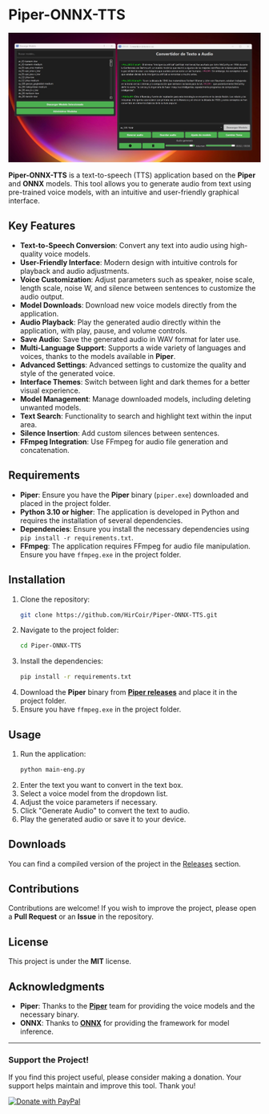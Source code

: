 # Piper-ONNX-TTS

![Image](Photo.jpg)

**Piper-ONNX-TTS** is a text-to-speech (TTS) application based on the **Piper** and **ONNX** models. This tool allows you to generate audio from text using pre-trained voice models, with an intuitive and user-friendly graphical interface.

## Key Features

- **Text-to-Speech Conversion**: Convert any text into audio using high-quality voice models.
- **User-Friendly Interface**: Modern design with intuitive controls for playback and audio adjustments.
- **Voice Customization**: Adjust parameters such as speaker, noise scale, length scale, noise W, and silence between sentences to customize the audio output.
- **Model Downloads**: Download new voice models directly from the application.
- **Audio Playback**: Play the generated audio directly within the application, with play, pause, and volume controls.
- **Save Audio**: Save the generated audio in WAV format for later use.
- **Multi-Language Support**: Supports a wide variety of languages and voices, thanks to the models available in **Piper**.
- **Advanced Settings**: Advanced settings to customize the quality and style of the generated voice.
- **Interface Themes**: Switch between light and dark themes for a better visual experience.
- **Model Management**: Manage downloaded models, including deleting unwanted models.
- **Text Search**: Functionality to search and highlight text within the input area.
- **Silence Insertion**: Add custom silences between sentences.
- **FFmpeg Integration**: Use FFmpeg for audio file generation and concatenation.

## Requirements

- **Piper**: Ensure you have the **Piper** binary (`piper.exe`) downloaded and placed in the project folder.
- **Python 3.10 or higher**: The application is developed in Python and requires the installation of several dependencies.
- **Dependencies**: Ensure you install the necessary dependencies using `pip install -r requirements.txt`.
- **FFmpeg**: The application requires FFmpeg for audio file manipulation. Ensure you have `ffmpeg.exe` in the project folder.

## Installation

1. Clone the repository:
   ```bash
   git clone https://github.com/HirCoir/Piper-ONNX-TTS.git
   ```
2. Navigate to the project folder:
   ```bash
   cd Piper-ONNX-TTS
   ```
3. Install the dependencies:
   ```bash
   pip install -r requirements.txt
   ```
4. Download the **Piper** binary from [**Piper releases**](https://github.com/rhasspy/piper/releases) and place it in the project folder.
5. Ensure you have `ffmpeg.exe` in the project folder.

## Usage

1. Run the application:
   ```bash
   python main-eng.py
   ```
2. Enter the text you want to convert in the text box.
3. Select a voice model from the dropdown list.
4. Adjust the voice parameters if necessary.
5. Click "Generate Audio" to convert the text to audio.
6. Play the generated audio or save it to your device.

## Downloads

You can find a compiled version of the project in the [Releases](https://github.com/HirCoir/Piper-ONNX-TTS/releases) section.

## Contributions

Contributions are welcome! If you wish to improve the project, please open a **Pull Request** or an **Issue** in the repository.

## License

This project is under the **MIT** license.

## Acknowledgments

- **Piper**: Thanks to the [**Piper**](https://github.com/rhasspy/piper) team for providing the voice models and the necessary binary.
- **ONNX**: Thanks to [**ONNX**](https://github.com/onnx/onnx) for providing the framework for model inference.
---

### Support the Project!

If you find this project useful, please consider making a donation. Your support helps maintain and improve this tool. Thank you!

[![Donate with PayPal](https://www.paypalobjects.com/en_US/i/btn/btn_donate_LG.gif)](https://paypal.me/hircoir)
